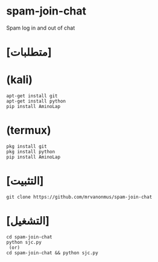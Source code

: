 # spam-join-chat
Spam log in and out of chat

# [متطلبات]

# (kali)
```
apt-get install git
apt-get install python
pip install AminoLap
```
# (termux)
```
pkg install git
pkg install python
pip install AminoLap 
```
# [التثبيت]
```
git clone https://github.com/mrvanonmus/spam-join-chat
```
# [التشغيل]
```
cd spam-join-chat
python sjc.py
 (or)
cd spam-join-chat && python sjc.py

```
